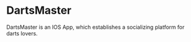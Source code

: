 # DartsMaster
DartsMaster is an IOS App, which establishes a socializing platform for darts lovers.

